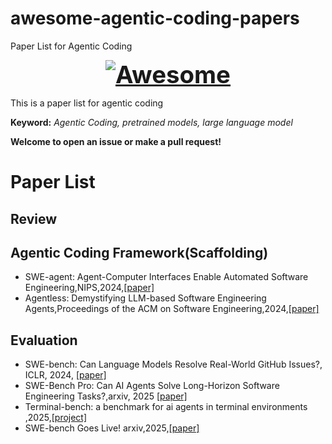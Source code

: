 # awesome-agentic-coding-papers
Paper List for Agentic Coding 
<font size=6><center><big><b> [![Awesome](https://awesome.re/badge.svg)](https://awesome.re) </b></big></center></font>

This is a paper list for agentic coding

**Keyword:** *Agentic Coding, pretrained models, large language model*

**Welcome to open an issue or make a pull request!**

# Paper List

## Review

## Agentic Coding Framework(Scaffolding)
- SWE-agent: Agent-Computer Interfaces Enable Automated Software Engineering,NIPS,2024,[[paper]](https://arxiv.org/abs/2405.15793)
- Agentless: Demystifying LLM-based Software Engineering Agents,Proceedings of the ACM on Software Engineering,2024,[[paper]](https://arxiv.org/abs/2407.01489)



## Evaluation

- SWE-bench: Can Language Models Resolve Real-World GitHub Issues?, ICLR, 2024, [[paper]](https://arxiv.org/abs/2310.06770)
- SWE-Bench Pro: Can AI Agents Solve Long-Horizon Software Engineering Tasks?,arxiv, 2025 [[paper]](https://arxiv.org/abs/2509.16941)
- Terminal-bench: a benchmark for ai agents in terminal environments ,2025,[[project]](https://www.tbench.ai/)
- SWE-bench Goes Live! arxiv,2025,[[paper]](https://arxiv.org/abs/2505.23419)
  
